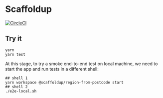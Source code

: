 # Scaffoldup

[![CircleCI](https://circleci.com/gh/ildella/scaffoldup.svg?style=svg&circle-token=f049e49529737c3aab90d8ec09492822089fbf78)](https://circleci.com/gh/ildella/scaffoldup)

## Try it

```shell
yarn
yarn test
```

At this stage, to try a smoke end-to-end test on local machine, we need to start the app and run tests in a different shell:

```shell
## shell 1
yarn workspace @scaffoldup/region-from-postcode start
## shell 2
./e2e-local.sh
```
